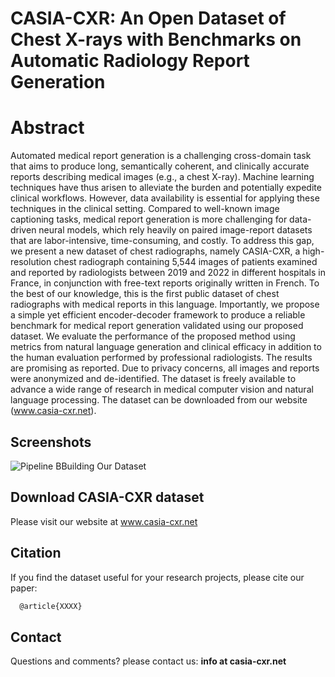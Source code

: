 # CASIA-CXR: An Open Dataset of Chest X-rays with Benchmarks on Automatic Radiology Report Generation

# Abstract
Automated medical report generation is a challenging cross-domain task that aims to produce long, semantically coherent, and clinically accurate reports describing medical images (e.g., a chest X-ray). Machine learning techniques have thus arisen to alleviate the burden and potentially expedite clinical workflows. However, data availability is essential for applying these techniques in the clinical setting. Compared to well-known image captioning tasks, medical report generation is more challenging for data-driven neural models, which rely heavily on paired image-report datasets that are labor-intensive, time-consuming, and costly. To address this gap, we present a new dataset of chest radiographs, namely CASIA-CXR, a high-resolution chest radiograph containing 5,544 images of patients examined and reported by radiologists between 2019 and 2022 in different hospitals in France, in conjunction with free-text reports originally written in French. To the best of our knowledge, this is the first public dataset of chest radiographs with medical reports in this language. Importantly, we propose a simple yet efficient encoder-decoder framework to produce a reliable benchmark for medical report generation validated using our proposed dataset. We evaluate the performance of the proposed method using metrics from natural language generation and clinical efficacy in addition to the human evaluation performed by professional radiologists. The results are promising as reported.  Due to privacy concerns, all images and reports were anonymized and de-identified. The dataset is freely available to advance a wide range of research in medical computer vision and natural language processing. The dataset can be downloaded from our website (www.casia-cxr.net).

## Screenshots

![Pipeline BBuilding Our Dataset](https://metmer.net/CASIA-CXR/Web/assets/images/xrays/Build.jpg)




## Download CASIA-CXR dataset
Please visit our website at www.casia-cxr.net


## Citation
If you find the dataset useful for your research projects, please cite our paper:

```bash
  @article{XXXX}

```

## Contact
Questions and comments? please contact us: **info at casia-cxr.net**
